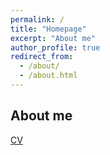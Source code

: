 ```yaml
---
permalink: /
title: "Homepage"
excerpt: "About me"
author_profile: true
redirect_from: 
  - /about/
  - /about.html
---
```


## About me

[CV](../files/cv.pdf)
